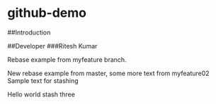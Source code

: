 # github-demo

##Introduction

##Developer
###Ritesh Kumar

Rebase example from myfeature branch.

New rebase example from master, some more text from myfeature02
Sample text for stashing

Hello world stash three 
